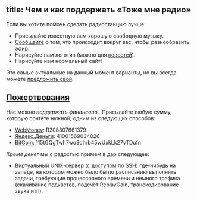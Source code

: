 title: Чем и как поддержать «Тоже мне радио»
---
Если вы хотите помочь сделать радиостанцию лучше:

- Присылайте известную вам хорошую свободную музыку.
- [Сообщайте](/voicemail.html) о том, что происходит вокруг вас, чтобы
  разнообразить эфир.
- Нарисуйте нам логотип (можно для [новостей](/news.html)).
- Нарисуйте нам нормальный сайт!

Это самые актуальные на данный момент варианты, но вы всегда можете [предложить
свой](/feedback.html).


## <a class="local" href="support.html#donate" name="donate">Пожертвования</a>

Нас можно *поддержать финансово*.  Присылайте любую сумму, которую сочтёте
нужной, одним из следующих способов:

- [WebMoney](http://www.webmoney.ru/rus/index.shtml): R208807661379
- [Яндекс.Деньги](http://money.yandex.ru/): 41001569034026
- [BitCoin](http://www.bitcoin.org/ru): 115tGQgTwh7wo3qhrb45wUxkLk27vTDufn

*Кроме денег* мы с радостью примем в дар следующее:

- Виртуальный UNIX-сервер (с доступом по SSH) где-нибудь на западе, на котором
  можно было бы по расписанию выполнять задачи, требующие процессорного времени
  и немного трафика (скачивание подкастов, подсчёт ReplayGain, транскодирование
  звука итп).

